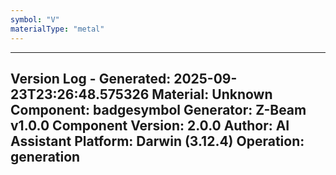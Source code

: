 ```yaml
---
symbol: "V"
materialType: "metal"
---
```


---
Version Log - Generated: 2025-09-23T23:26:48.575326
Material: Unknown
Component: badgesymbol
Generator: Z-Beam v1.0.0
Component Version: 2.0.0
Author: AI Assistant
Platform: Darwin (3.12.4)
Operation: generation
---
